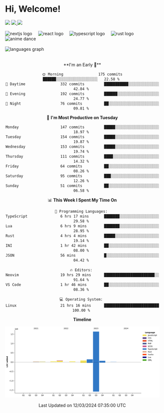 <div align="center">
  <h1 align="left">
    Hi, Welcome!
  </h1>
  <div align="left">
    <div>
      <img src="https://img.shields.io/github/followers/kraken-afk.svg?style=social&label=Follow&maxAge=2592000" />
      <a href="https://twitter.com/trshppl">
        <img src="https://img.shields.io/twitter/follow/trshppl" />
      </a>
      <a href="https://nv-me.vercel.app">
        <img src="https://img.shields.io/badge/visit-my_site-blue" />
      </a>
    </div>
    <br />
    <div>
      <img src="https://skillicons.dev/icons?i=nextjs" height="40" alt="nextjs logo" />
      <img width="12" />
      <img src="https://skillicons.dev/icons?i=react" height="40" alt="react logo" />
      <img width="12" />
      <img src="https://skillicons.dev/icons?i=ts" height="40" alt="typescript logo" />
      <img width="12" />
      <img src="https://skillicons.dev/icons?i=rust" height="40" alt="rust logo" />
      <img src="https://media.tenor.com/sbvSVkB_hq8AAAAi/anime-dens.gif" alt="anime dance" height="40" />
    </div>
    <br />
    <div>
      <img src="https://github-readme-stats.vercel.app/api/top-langs?username=kraken-afk&locale=en&hide_title=false&layout=compact&card_width=320&langs_count=6&theme=rose_pine&hide_border=true&order=2" height="150" alt="languages graph" />
    </div>
  </div>
  <br />
  <br/>
  <!--START_SECTION:waka-->
**I'm an Early 🐤** 

```text
🌞 Morning                175 commits         ██████░░░░░░░░░░░░░░░░░░░   22.58 % 
🌆 Daytime                332 commits         ███████████░░░░░░░░░░░░░░   42.84 % 
🌃 Evening                192 commits         ██████░░░░░░░░░░░░░░░░░░░   24.77 % 
🌙 Night                  76 commits          ██░░░░░░░░░░░░░░░░░░░░░░░   09.81 % 
```
📅 **I'm Most Productive on Tuesday** 

```text
Monday                   147 commits         █████░░░░░░░░░░░░░░░░░░░░   18.97 % 
Tuesday                  154 commits         █████░░░░░░░░░░░░░░░░░░░░   19.87 % 
Wednesday                153 commits         █████░░░░░░░░░░░░░░░░░░░░   19.74 % 
Thursday                 111 commits         ████░░░░░░░░░░░░░░░░░░░░░   14.32 % 
Friday                   64 commits          ██░░░░░░░░░░░░░░░░░░░░░░░   08.26 % 
Saturday                 95 commits          ███░░░░░░░░░░░░░░░░░░░░░░   12.26 % 
Sunday                   51 commits          ██░░░░░░░░░░░░░░░░░░░░░░░   06.58 % 
```


📊 **This Week I Spent My Time On** 

```text
💬 Programming Languages: 
TypeScript               6 hrs 17 mins       ███████░░░░░░░░░░░░░░░░░░   29.58 % 
Lua                      6 hrs 9 mins        ███████░░░░░░░░░░░░░░░░░░   28.95 % 
Rust                     4 hrs 4 mins        █████░░░░░░░░░░░░░░░░░░░░   19.14 % 
INI                      1 hr 42 mins        ██░░░░░░░░░░░░░░░░░░░░░░░   08.00 % 
JSON                     56 mins             █░░░░░░░░░░░░░░░░░░░░░░░░   04.42 % 

🔥 Editors: 
Neovim                   19 hrs 29 mins      ███████████████████████░░   91.64 % 
VS Code                  1 hr 46 mins        ██░░░░░░░░░░░░░░░░░░░░░░░   08.36 % 

💻 Operating System: 
Linux                    21 hrs 16 mins      █████████████████████████   100.00 % 
```

**Timeline**

![Lines of Code chart](https://raw.githubusercontent.com/kraken-afk/kraken-afk/main/assets/bar_graph.png)


 Last Updated on 12/03/2024 07:35:00 UTC
<!--END_SECTION:waka-->
</div>
<br />